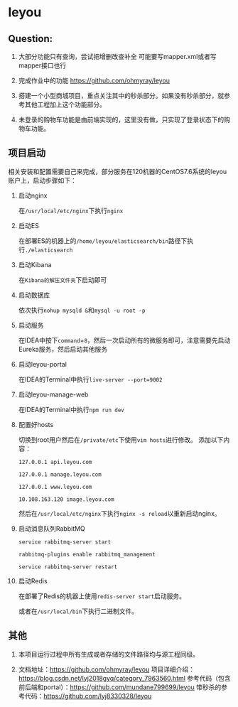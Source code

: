# leyou

## Question:


1. 大部分功能只有查询，尝试把增删改查补全  可能要写mapper.xml或者写mapper接口也行

2. 完成作业中的功能 https://github.com/ohmyray/leyou

3. 搭建一个小型商城项目，重点关注其中的秒杀部分。如果没有秒杀部分，就参考其他工程加上这个功能部分。

4. 未登录的购物车功能是由前端实现的，这里没有做，只实现了登录状态下的购物车功能。


##  项目启动  
相关安装和配置需要自己来完成，部分服务在120机器的CentOS7.6系统的leyou账户上，启动步骤如下：

1. 启动nginx 

   在`/usr/local/etc/nginx`下执行`nginx`
   
2. 启动ES

   在部署ES的机器上的`/home/leyou/elasticsearch/bin`路径下执行`./elasticsearch`

3. 启动Kibana

   在`Kibana的解压文件夹`下启动即可
   
4. 启动数据库

   依次执行`nohup mysqld &`和`mysql -u root -p`

5. 启动服务

   在IDEA中按下`command`+`8`，然后一次启动所有的微服务即可，注意需要先启动Eureka服务，然后启动其他服务
   
6. 启动leyou-portal

   在IDEA的Terminal中执行`live-server --port=9002 `

7. 启动leyou-manage-web

   在IDEA的Terminal中执行`npm run dev`
   
8. 配置好hosts

   切换到root用户然后在`/private/etc`下使用`vim hosts`进行修改。
   添加以下内容：
   
   `127.0.0.1 api.leyou.com`
   
   `127.0.0.1 manage.leyou.com`
    
   `127.0.0.1 www.leyou.com`
    
   `10.108.163.120 image.leyou.com`
    
    然后在`/usr/local/etc/nginx`下执行`nginx -s reload`以重新启动nginx。

9. 启动消息队列RabbitMQ
   
   `service rabbitmq-server start`
   
   `rabbitmq-plugins enable rabbitmq_management`
   
   `service rabbitmq-server restart`
   
10. 启动Redis

    在部署了Redis的机器上使用`redis-server start`启动服务。
    
    或者在`/usr/local/bin`下执行二进制文件。
   
    
 ## 其他
 
 1. 本项目运行过程中所有生成或者存储的文件路径均与源工程同级。
 
 2. 文档地址：https://github.com/ohmyray/leyou
    项目详细介绍：https://blog.csdn.net/lyj2018gyq/category_7963560.html
    参考代码（包含前后端和portal）：https://github.com/mundane799699/leyou
    带秒杀的参考代码：https://github.com/lyj8330328/leyou
 
    

   
   
   
    
